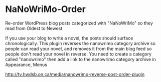 NaNoWriMo-Order
===============

Re-order WordPress blog posts categorized with "NaNoWriMo" so they read from Oldest to Newest

If you use your blog to write a novel, the posts should surface chronologically. This plugin reverses the nanowrimo category archive so people can read your novel, and removes it from the main blog feed so people don't read your novel in reverse. You need to create a category called "nanowrimo" then add a link to the nanowrimo category archive in Appearance, Menus

http://tv.hwdsb.on.ca/media/nanowrimo-reverse-post-order-plugin
